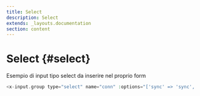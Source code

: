 ```yaml
---
title: Select
description: Select
extends: _layouts.documentation
section: content
---
```


# Select {#select}

Esempio di input tipo select da inserire nel proprio form


```php
<x-input.group type="select" name="conn" :options="['sync' => 'sync', 'database' => 'database']" wire.model.lazy="form_data.conn" />
```